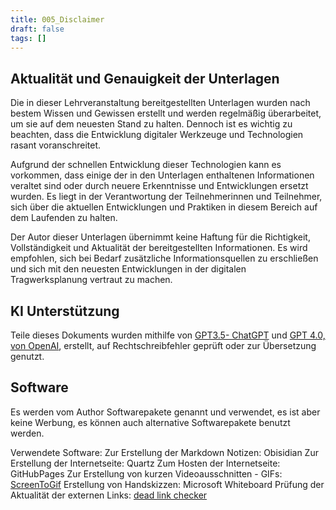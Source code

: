 ```yaml
---
title: 005_Disclaimer
draft: false
tags: []
---
```

## Aktualität und Genauigkeit der Unterlagen

Die in dieser Lehrveranstaltung bereitgestellten Unterlagen wurden nach bestem Wissen und Gewissen erstellt und werden regelmäßig überarbeitet, um sie auf dem neuesten Stand zu halten. Dennoch ist es wichtig zu beachten, dass die Entwicklung digitaler Werkzeuge und Technologien rasant voranschreitet.

Aufgrund der schnellen Entwicklung dieser Technologien kann es vorkommen, dass einige der in den Unterlagen enthaltenen Informationen veraltet sind oder durch neuere Erkenntnisse und Entwicklungen ersetzt wurden. Es liegt in der Verantwortung der Teilnehmerinnen und Teilnehmer, sich über die aktuellen Entwicklungen und Praktiken in diesem Bereich auf dem Laufenden zu halten.

Der Autor dieser Unterlagen übernimmt keine Haftung für die Richtigkeit, Vollständigkeit und Aktualität der bereitgestellten Informationen. Es wird empfohlen, sich bei Bedarf zusätzliche Informationsquellen zu erschließen und sich mit den neuesten Entwicklungen in der digitalen Tragwerksplanung vertraut zu machen.

## KI Unterstützung

Teile dieses Dokuments wurden mithilfe von [GPT3.5- ChatGPT](https://openai.com/blog/chatgpt) und [GPT 4.0, von OpenAI](https://openai.com/research/gpt-4), erstellt, auf Rechtschreibfehler geprüft oder zur Übersetzung genutzt.

## Software
Es werden vom Author Softwarepakete genannt und verwendet, es ist aber keine Werbung, es können auch alternative Softwarepakete benutzt werden.

Verwendete Software:
Zur Erstellung der Markdown Notizen: Obisidian
Zur Erstellung der Internetseite: Quartz
Zum Hosten der Internetseite: GitHubPages
Zur Erstellung von kurzen Videoausschnitten - GIFs: [ScreenToGif](https://www.screentogif.com/)
Erstellung von Handskizzen: Microsoft Whiteboard
Prüfung der Aktualität der externen Links: [dead link checker](https://www.deadlinkchecker.com/website-dead-link-checker.asp)




